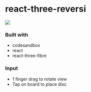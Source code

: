 # react-three-reversi
[<img src="https://codesandbox.io/api/v1/sandboxes/qhdk8/screenshot.png">](https://codesandbox.io/s/github/yuensunn/react-three-reversi)

### Built with
- codesandbox
- react
- react-three-fibre

### Input
- 1 finger drag to rotate view
- Tap on board to place disc
